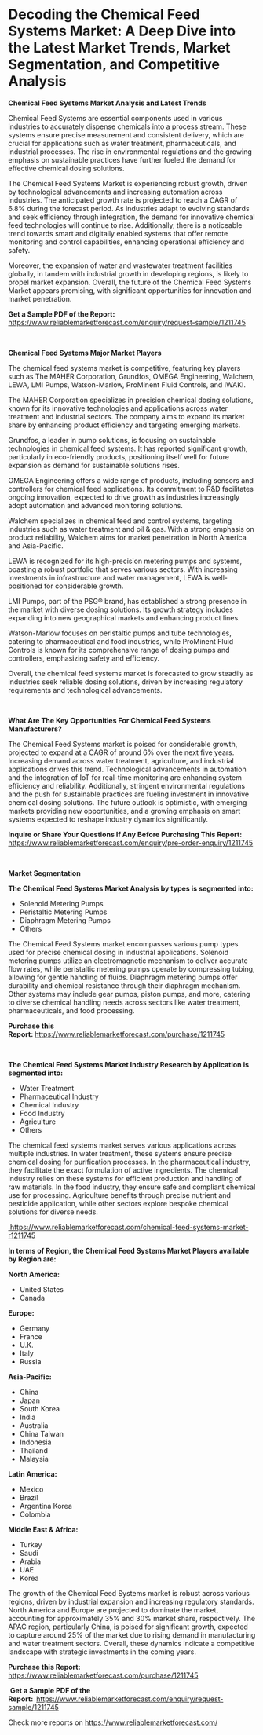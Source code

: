 <p><h1>Decoding the Chemical Feed Systems Market: A Deep Dive into the Latest Market Trends, Market Segmentation, and Competitive Analysis</h1></p><p><strong>Chemical Feed Systems Market Analysis and Latest Trends</strong></p>
<p><p>Chemical Feed Systems are essential components used in various industries to accurately dispense chemicals into a process stream. These systems ensure precise measurement and consistent delivery, which are crucial for applications such as water treatment, pharmaceuticals, and industrial processes. The rise in environmental regulations and the growing emphasis on sustainable practices have further fueled the demand for effective chemical dosing solutions.</p><p>The Chemical Feed Systems Market is experiencing robust growth, driven by technological advancements and increasing automation across industries. The anticipated growth rate is projected to reach a CAGR of 6.8% during the forecast period. As industries adapt to evolving standards and seek efficiency through integration, the demand for innovative chemical feed technologies will continue to rise. Additionally, there is a noticeable trend towards smart and digitally enabled systems that offer remote monitoring and control capabilities, enhancing operational efficiency and safety.</p><p>Moreover, the expansion of water and wastewater treatment facilities globally, in tandem with industrial growth in developing regions, is likely to propel market expansion. Overall, the future of the Chemical Feed Systems Market appears promising, with significant opportunities for innovation and market penetration.</p></p>
<p><strong>Get a Sample PDF of the Report:&nbsp;</strong> <a href="https://www.reliablemarketforecast.com/enquiry/request-sample/1211745?utm_campaign=3530&utm_medium=2&utm_source=Github&utm_content=ia&utm_term=24032025&utm_id=chemical-feed-systems">https://www.reliablemarketforecast.com/enquiry/request-sample/1211745</a></p>
<p>&nbsp;</p>
<p><strong>Chemical Feed Systems Major Market Players</strong></p>
<p><p>The chemical feed systems market is competitive, featuring key players such as The MAHER Corporation, Grundfos, OMEGA Engineering, Walchem, LEWA, LMI Pumps, Watson-Marlow, ProMinent Fluid Controls, and IWAKI. </p><p>The MAHER Corporation specializes in precision chemical dosing solutions, known for its innovative technologies and applications across water treatment and industrial sectors. The company aims to expand its market share by enhancing product efficiency and targeting emerging markets.</p><p>Grundfos, a leader in pump solutions, is focusing on sustainable technologies in chemical feed systems. It has reported significant growth, particularly in eco-friendly products, positioning itself well for future expansion as demand for sustainable solutions rises.</p><p>OMEGA Engineering offers a wide range of products, including sensors and controllers for chemical feed applications. Its commitment to R&D facilitates ongoing innovation, expected to drive growth as industries increasingly adopt automation and advanced monitoring solutions.</p><p>Walchem specializes in chemical feed and control systems, targeting industries such as water treatment and oil & gas. With a strong emphasis on product reliability, Walchem aims for market penetration in North America and Asia-Pacific.</p><p>LEWA is recognized for its high-precision metering pumps and systems, boasting a robust portfolio that serves various sectors. With increasing investments in infrastructure and water management, LEWA is well-positioned for considerable growth.</p><p>LMI Pumps, part of the PSG® brand, has established a strong presence in the market with diverse dosing solutions. Its growth strategy includes expanding into new geographical markets and enhancing product lines.</p><p>Watson-Marlow focuses on peristaltic pumps and tube technologies, catering to pharmaceutical and food industries, while ProMinent Fluid Controls is known for its comprehensive range of dosing pumps and controllers, emphasizing safety and efficiency.</p><p>Overall, the chemical feed systems market is forecasted to grow steadily as industries seek reliable dosing solutions, driven by increasing regulatory requirements and technological advancements.</p></p>
<p>&nbsp;</p>
<p><strong>What Are The Key Opportunities For Chemical Feed Systems Manufacturers?</strong></p>
<p><p>The Chemical Feed Systems market is poised for considerable growth, projected to expand at a CAGR of around 6% over the next five years. Increasing demand across water treatment, agriculture, and industrial applications drives this trend. Technological advancements in automation and the integration of IoT for real-time monitoring are enhancing system efficiency and reliability. Additionally, stringent environmental regulations and the push for sustainable practices are fueling investment in innovative chemical dosing solutions. The future outlook is optimistic, with emerging markets providing new opportunities, and a growing emphasis on smart systems expected to reshape industry dynamics significantly.</p></p>
<p><strong>Inquire or Share Your Questions If Any Before Purchasing This Report:</strong> <a href="https://www.reliablemarketforecast.com/enquiry/pre-order-enquiry/1211745?utm_campaign=3530&utm_medium=2&utm_source=Github&utm_content=ia&utm_term=24032025&utm_id=chemical-feed-systems">https://www.reliablemarketforecast.com/enquiry/pre-order-enquiry/1211745</a></p>
<p>&nbsp;</p>
<p><strong>Market Segmentation</strong></p>
<p><strong>The Chemical Feed Systems Market Analysis by types is segmented into:</strong></p>
<p><ul><li>Solenoid Metering Pumps</li><li>Peristaltic Metering Pumps</li><li>Diaphragm Metering Pumps</li><li>Others</li></ul></p>
<p><p>The Chemical Feed Systems market encompasses various pump types used for precise chemical dosing in industrial applications. Solenoid metering pumps utilize an electromagnetic mechanism to deliver accurate flow rates, while peristaltic metering pumps operate by compressing tubing, allowing for gentle handling of fluids. Diaphragm metering pumps offer durability and chemical resistance through their diaphragm mechanism. Other systems may include gear pumps, piston pumps, and more, catering to diverse chemical handling needs across sectors like water treatment, pharmaceuticals, and food processing.</p></p>
<p><strong>Purchase this Report:&nbsp;</strong><a href="https://www.reliablemarketforecast.com/purchase/1211745?utm_campaign=3530&utm_medium=2&utm_source=Github&utm_content=ia&utm_term=24032025&utm_id=chemical-feed-systems">https://www.reliablemarketforecast.com/purchase/1211745</a></p>
<p>&nbsp;</p>
<p><strong>The Chemical Feed Systems Market Industry Research by Application is segmented into:</strong></p>
<p><ul><li>Water Treatment</li><li>Pharmaceutical Industry</li><li>Chemical Industry</li><li>Food Industry</li><li>Agriculture</li><li>Others</li></ul></p>
<p><p>The chemical feed systems market serves various applications across multiple industries. In water treatment, these systems ensure precise chemical dosing for purification processes. In the pharmaceutical industry, they facilitate the exact formulation of active ingredients. The chemical industry relies on these systems for efficient production and handling of raw materials. In the food industry, they ensure safe and compliant chemical use for processing. Agriculture benefits through precise nutrient and pesticide application, while other sectors explore bespoke chemical solutions for diverse needs.</p></p>
<p><a href="https://www.reliablemarketforecast.com/chemical-feed-systems-market-r1211745?utm_campaign=3530&utm_medium=2&utm_source=Github&utm_content=ia&utm_term=24032025&utm_id=chemical-feed-systems">&nbsp;https://www.reliablemarketforecast.com/chemical-feed-systems-market-r1211745</a></p>
<p><strong>In terms of Region, the Chemical Feed Systems Market Players available by Region are:</strong></p>
<p>
    <p> <strong> North America: </strong>
        <ul>
            <li>United States</li>
            <li>Canada</li>
        </ul>
        </p> 
    <p> <strong> Europe: </strong>
        <ul>
            <li>Germany</li>
            <li>France</li>
            <li>U.K.</li>
            <li>Italy</li>
            <li>Russia</li>
        </ul>
        </p> 
    <p> <strong> Asia-Pacific: </strong>
        <ul>
            <li>China</li>
            <li>Japan</li>
            <li>South Korea</li>
            <li>India</li>
            <li>Australia</li>
            <li>China Taiwan</li>
            <li>Indonesia</li>
            <li>Thailand</li>
            <li>Malaysia</li>
        </ul>
        </p> 
    <p> <strong> Latin America: </strong>
        <ul>
            <li>Mexico</li>
            <li>Brazil</li>
            <li>Argentina Korea</li>
            <li>Colombia</li>
        </ul>
        </p> 
    <p> <strong> Middle East & Africa: </strong>
        <ul>
            <li>Turkey</li>
            <li>Saudi</li>
            <li>Arabia</li>
            <li>UAE</li>
            <li>Korea</li>
        </ul>
    </p>
    </p>
<p><p>The growth of the Chemical Feed Systems market is robust across various regions, driven by industrial expansion and increasing regulatory standards. North America and Europe are projected to dominate the market, accounting for approximately 35% and 30% market share, respectively. The APAC region, particularly China, is poised for significant growth, expected to capture around 25% of the market due to rising demand in manufacturing and water treatment sectors. Overall, these dynamics indicate a competitive landscape with strategic investments in the coming years.</p></p>
<p><strong>Purchase this Report: </strong><a href="https://www.reliablemarketforecast.com/purchase/1211745?utm_campaign=3530&utm_medium=2&utm_source=Github&utm_content=ia&utm_term=24032025&utm_id=chemical-feed-systems">https://www.reliablemarketforecast.com/purchase/1211745</a></p>
<p>&nbsp;<strong>Get a Sample PDF of the Report:&nbsp;&nbsp;</strong><a href="https://www.reliablemarketforecast.com/enquiry/request-sample/1211745?utm_campaign=3530&utm_medium=2&utm_source=Github&utm_content=ia&utm_term=24032025&utm_id=chemical-feed-systems">https://www.reliablemarketforecast.com/enquiry/request-sample/1211745</a></p>
<p><strong></strong></p>
<p>Check more reports on <a href="https://www.reliablemarketforecast.com/?utm_campaign=3530&utm_medium=2&utm_source=Github&utm_content=ia&utm_term=24032025&utm_id=chemical-feed-systems">https://www.reliablemarketforecast.com/</a></p>